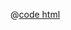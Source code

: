 <DemoWrap>
  <template #header>

### 分页

  </template>
  <template #tip>

通过`pagination`属性配置 Protable 的分页器。分页器的详细属性见 [Pagination Props - Naive UI](https://www.naiveui.com/zh-CN/os-theme/components/pagination#Pagination-Props)。

通常，我们都会配置 `defaultPageSize` 和 `defaultPage`

  </template>
  <template #demo>
    <PaginationDemo/>
  </template>

@[code html](./PaginationDemo.vue)

</DemoWrap>
